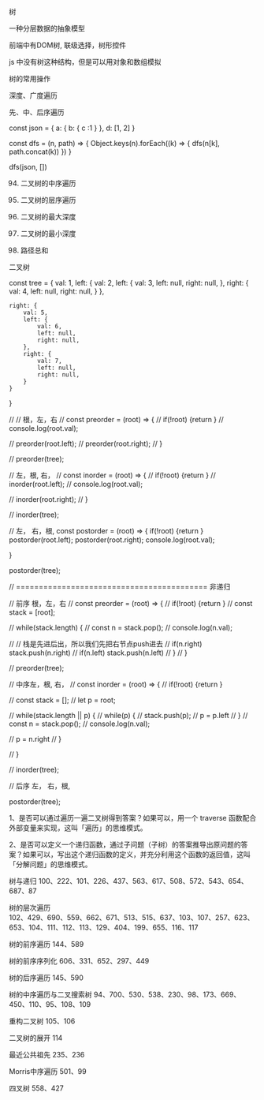 树

一种分层数据的抽象模型

前端中有DOM树, 联级选择，树形控件

js 中没有树这种结构，但是可以用对象和数组模拟

树的常用操作

深度、广度遍历

先、中、后序遍历

const json = {
    a: { b: { c :1 } },
    d: [1, 2]
}

const dfs = (n, path) => {
    Object.keys(n).forEach((k) => {
        dfs(n[k], path.concat(k))
    })
}

dfs(json, [])


94. 二叉树的中序遍历

102. 二叉树的层序遍历

104. 二叉树的最大深度

111. 二叉树的最小深度

112. 路径总和

二叉树

const tree = {
    val: 1,
    left: {
        val: 2,
        left: {
            val: 3,
            left: null,
            right: null,
        },
        right: {
            val: 4,
            left: null,
            right: null,
        }
    },

    right: {
        val: 5,
        left: {
            val: 6,
            left: null,
            right: null,
        },
        right: {
            val: 7,
            left: null,
            right: null,
        }
    }
}

// // 根，左，右
// const preorder = (root) => {
//     if(!root) {return }
//     console.log(root.val);

//     preorder(root.left);
//     preorder(root.right);
// }

// preorder(tree);


// 左，根, 右，
// const inorder = (root) => {
//     if(!root) {return }
//     inorder(root.left);
//     console.log(root.val);

//     inorder(root.right);
// }

// inorder(tree);

// 左， 右，根,
const postorder = (root) => {
    if(!root) {return }
    postorder(root.left);
    postorder(root.right);
    console.log(root.val);

}

postorder(tree);

// ========================================== 非递归

// 前序 根，左，右
// const preorder = (root) => {
//     if(!root) {return }
//     const stack = [root];

//     while(stack.length) {
//         const n = stack.pop();
//         console.log(n.val);

//         // 栈是先进后出，所以我们先把右节点push进去
//         if(n.right) stack.push(n.right)
//         if(n.left) stack.push(n.left)
//     }
// }

// preorder(tree);

// 中序左，根, 右，
// const inorder = (root) => {
//     if(!root) {return }
    
//     const stack = [];
//     let p = root;

//     while(stack.length || p) {
//         while(p) {
//             stack.push(p);
//             p = p.left
//         }
//         const n = stack.pop();
//         console.log(n.val);
    
//         p = n.right
//     }

// }

// inorder(tree);

// 后序 左， 右，根,


postorder(tree);


1、是否可以通过遍历一遍二叉树得到答案？如果可以，用一个 traverse 函数配合外部变量来实现，这叫「遍历」的思维模式。

2、是否可以定义一个递归函数，通过子问题（子树）的答案推导出原问题的答案？如果可以，写出这个递归函数的定义，并充分利用这个函数的返回值，这叫「分解问题」的思维模式。

树与递归	100、222、101、226、437、563、617、508、572、543、654、687、87

树的层次遍历	
	102、429、690、559、662、671、513、515、637、103、107、257、623、653、104、111、112、113、129、404、199、655、116、117

树的前序遍历	144、589

树的前序序列化	606、331、652、297、449

树的后序遍历	145、590

树的中序遍历与二叉搜索树	94、700、530、538、230、98、173、669、450、110、95、108、109

重构二叉树	105、106

二叉树的展开	114

最近公共祖先	235、236

Morris中序遍历	501、99

四叉树	558、427





